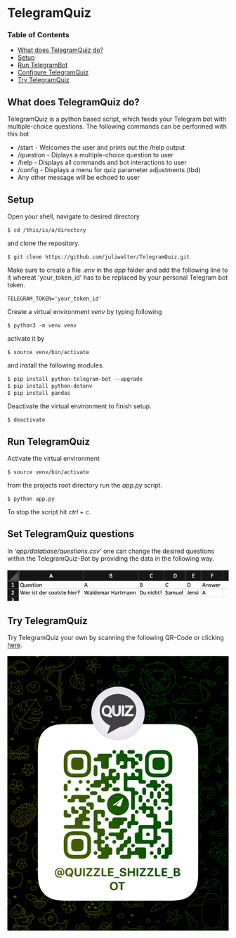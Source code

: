 # TelegramQuiz
### Table of Contents 
  * [What does TelegramQuiz do?](#what-does-telegramquiz-do?)
  * [Setup](#setup)
  * [Run TelegramBot](#run-telegramquiz)
  * [Configure TelegramQuiz](#set-telegramquiz-questions)
  * [Try TelegramQuiz](#try-telegramquiz)

## What does TelegramQuiz do?

TelegramQuiz is a python based script, which feeds your Telegram bot with multiple-choice questions. The following commands can be performed with this bot
* /start - Welcomes the user and prints out the /help output
* /question - Diplays a multiple-choice question to user
* /help - Displays all commands and bot interactions to user
* /config - Displays a menu for quiz parameter adjustments (tbd)
* Any other message will be echoed to user

## Setup

Open your shell, navigate to desired directory

```
$ cd /this/is/a/directory
```

and clone the repository.

```
$ git clone https://github.com/juliwalter/TelegramQuiz.git
```

Make sure to create a file *.env* in the *app* folder and add the following line to it whereat 'your_token_id' has to be replaced by your personal Telegram bot token.

```
TELEGRAM_TOKEN='your_token_id'
```

Create a virtual environment *venv* by typing following
```
$ python3 -m venv venv
```

activate it by 
```
$ source venv/bin/activate
```

and install the following modules.
```
$ pip install python-telegram-bot --upgrade
$ pip install python-dotenv
$ pip install pandas
```


Deactivate the virtual environment to finish setup.
```
$ deactivate
```

## Run TelegramQuiz
Activate the virtual environment
```
$ source venv/bin/activate
```

from the projects root directory run the *app.py* script.
```
$ python app.py
```

To stop the script hit *ctrl* + *c*.

## Set TelegramQuiz questions
In *'app/database/questions.csv'* one can change the desired questions within the TelegramQuiz-Bot by providing the data in the following way. <br><br> 
![](images/Questions_DataStructure.png)

## Try TelegramQuiz
Try TelegramQuiz your own by scanning the following QR-Code or clicking [here](https://t.me/quizzle_shizzle_bot). <br><br> 
![drawing](images/Bot_QR.png)
